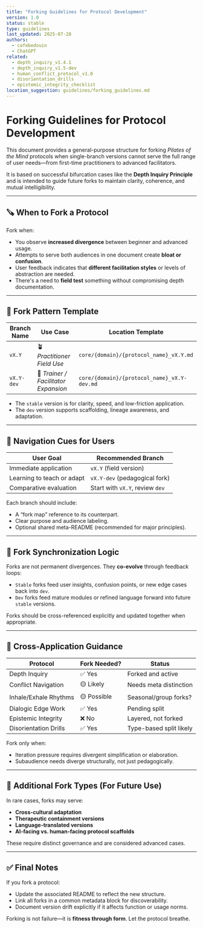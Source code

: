 ```yaml
---
title: "Forking Guidelines for Protocol Development"
version: 1.0
status: stable
type: guidelines
last_updated: 2025-07-28
authors:
  - cafebedouin
  - ChatGPT
related:
  - depth_inquiry_v1.4.1
  - depth_inquiry_v1.5-dev
  - human_conflict_protocol_v1.0
  - disorientation_drills
  - epistemic_integrity_checklist
location_suggestion: guidelines/forking_guidelines.md
---
```

# Forking Guidelines for Protocol Development

This document provides a general-purpose structure for forking *Pilates of the Mind* protocols when single-branch versions cannot serve the full range of user needs—from first-time practitioners to advanced facilitators.

It is based on successful bifurcation cases like the **Depth Inquiry Principle** and is intended to guide future forks to maintain clarity, coherence, and mutual intelligibility.

---

## 🪚 When to Fork a Protocol

Fork when:

- You observe **increased divergence** between beginner and advanced usage.
- Attempts to serve both audiences in one document create **bloat or confusion**.
- User feedback indicates that **different facilitation styles** or levels of abstraction are needed.
- There's a need to **field test** something without compromising depth documentation.

---

## 🍴 Fork Pattern Template

| Branch Name      | Use Case                               | Location Template                                      |
|------------------|-----------------------------------------|--------------------------------------------------------|
| `vX.Y`           | 🪴 *Practitioner Field Use*             | `core/{domain}/{protocol_name}_vX.Y.md`                |
| `vX.Y-dev`       | 🧠 *Trainer / Facilitator Expansion*    | `core/{domain}/{protocol_name}_vX.Y-dev.md`            |

- The `stable` version is for clarity, speed, and low-friction application.
- The `dev` version supports scaffolding, lineage awareness, and adaptation.

---

## 🧭 Navigation Cues for Users

| User Goal                         | Recommended Branch               |
|----------------------------------|----------------------------------|
| Immediate application             | `vX.Y` (field version)           |
| Learning to teach or adapt        | `vX.Y-dev` (pedagogical fork)    |
| Comparative evaluation            | Start with `vX.Y`, review `dev`  |

Each branch should include:
- A “fork map” reference to its counterpart.
- Clear purpose and audience labeling.
- Optional shared meta-README (recommended for major principles).

---

## 🔁 Fork Synchronization Logic

Forks are not permanent divergences. They **co-evolve** through feedback loops:

- `Stable` forks feed user insights, confusion points, or new edge cases back into `dev`.
- `Dev` forks feed mature modules or refined language forward into future `stable` versions.

Forks should be cross-referenced explicitly and updated together when appropriate.

---

## 🧷 Cross-Application Guidance

| Protocol                   | Fork Needed? | Status                    |
|----------------------------|--------------|---------------------------|
| Depth Inquiry              | ✅ Yes       | Forked and active         |
| Conflict Navigation        | 🟡 Likely    | Needs meta distinction    |
| Inhale/Exhale Rhythms      | 🟡 Possible  | Seasonal/group forks?     |
| Dialogic Edge Work         | ✅ Yes       | Pending split             |
| Epistemic Integrity        | ❌ No        | Layered, not forked       |
| Disorientation Drills      | ✅ Yes       | Type-based split likely   |

Fork only when:
- Iteration pressure requires divergent simplification or elaboration.
- Subaudience needs diverge structurally, not just pedagogically.

---

## 🧳 Additional Fork Types (For Future Use)

In rare cases, forks may serve:
- **Cross-cultural adaptation**
- **Therapeutic containment versions**
- **Language-translated versions**
- **AI-facing vs. human-facing protocol scaffolds**

These require distinct governance and are considered advanced cases.

---

## ✅ Final Notes

If you fork a protocol:
- Update the associated README to reflect the new structure.
- Link all forks in a common metadata block for discoverability.
- Document version drift explicitly if it affects function or usage norms.

Forking is not failure—it is **fitness through form**. Let the protocol breathe.
